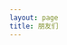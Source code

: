 ```yaml
---
layout: page
title: 朋友们
---
```


<script setup>
import {
  VPTeamPage,
  VPTeamPageTitle,
  VPTeamMembers
} from 'vitepress/theme'
import { h } from 'vue'

import friends, { webIcon } from './friends'

const members = [
    {
    name: '特菈',
    links: [
      {
        icon: "github",
        link: "https://github.com/Dustella"
      },{
      icon: webIcon,
      link: 'https://dustella.net',
    }],
    avatar: 'https://img-cdn.dustella.net/avtr.jpg',
    desc: '特菈咕噜咕噜',
  },
  ...friends.sort(()=> Math.random() - 0.5 )
]

const noScriptRender = { setup() { 
  return h("noscript",[ h(VPTeamMembers, { members }) ])
  } 
}
</script>

<VPTeamPage>
  <VPTeamPageTitle>
    <template #title>
      朋友们
    </template>
    <template #lead>
      欢迎扩列
    </template>
  </VPTeamPageTitle>

  <ClientOnly>
    <VPTeamMembers
      :members="members"
    />
  </ClientOnly>
</VPTeamPage>
